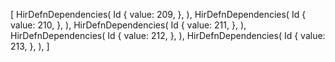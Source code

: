 [
    HirDefnDependencies(
        Id {
            value: 209,
        },
    ),
    HirDefnDependencies(
        Id {
            value: 210,
        },
    ),
    HirDefnDependencies(
        Id {
            value: 211,
        },
    ),
    HirDefnDependencies(
        Id {
            value: 212,
        },
    ),
    HirDefnDependencies(
        Id {
            value: 213,
        },
    ),
]